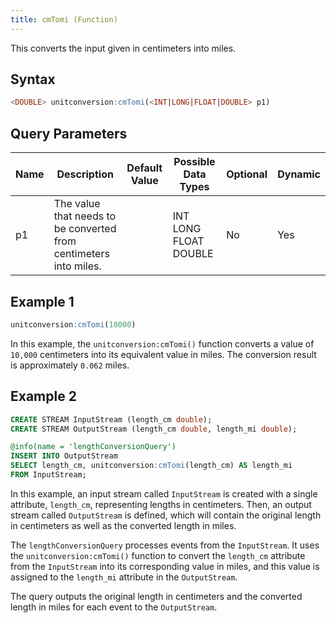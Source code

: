 ```yaml
---
title: cmTomi (Function)
---
```


This converts the input given in centimeters into miles.

## Syntax

```sql
<DOUBLE> unitconversion:cmTomi(<INT|LONG|FLOAT|DOUBLE> p1)
```

## Query Parameters

| Name | Description | Default Value | Possible Data Types   | Optional | Dynamic |
|------|-------------|---------------|-----------------------|----------|---------|
| p1  | The value that needs to be converted from centimeters into miles. |               | INT LONG FLOAT DOUBLE | No       | Yes     |

## Example 1

```sql
unitconversion:cmTomi(10000)
```

In this example, the `unitconversion:cmTomi()` function converts a value of `10,000` centimeters into its equivalent value in miles. The conversion result is approximately `0.062` miles.

## Example 2

```sql
CREATE STREAM InputStream (length_cm double);
CREATE STREAM OutputStream (length_cm double, length_mi double);

@info(name = 'lengthConversionQuery')
INSERT INTO OutputStream
SELECT length_cm, unitconversion:cmTomi(length_cm) AS length_mi
FROM InputStream;
```

In this example, an input stream called `InputStream` is created with a single attribute, `length_cm`, representing lengths in centimeters. Then, an output stream called `OutputStream` is defined, which will contain the original length in centimeters as well as the converted length in miles.

The `lengthConversionQuery` processes events from the `InputStream`. It uses the `unitconversion:cmTomi()` function to convert the `length_cm` attribute from the `InputStream` into its corresponding value in miles, and this value is assigned to the `length_mi` attribute in the `OutputStream`.

The query outputs the original length in centimeters and the converted length in miles for each event to the `OutputStream`.
